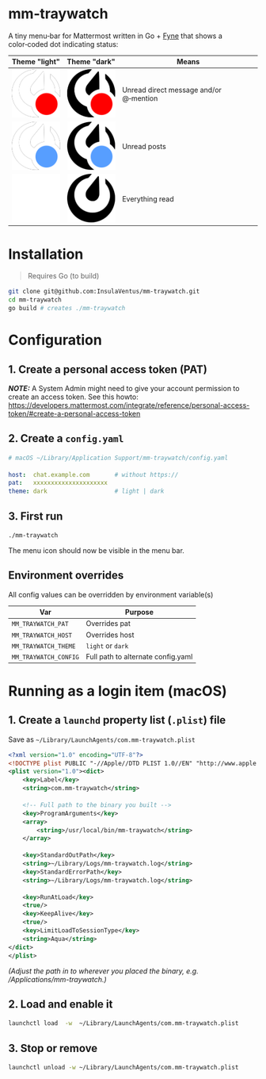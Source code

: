 # mm‑traywatch
A tiny menu‑bar for Mattermost written in Go + [Fyne](https://github.com/fyne-io/fyne) that shows a color‑coded dot indicating status:

| Theme "light"                       | Theme "dark"                       | Means                                  |
|-------------------------------------|------------------------------------|----------------------------------------|
| ![red](./icons/light_dot_red.svg)   | ![red](./icons/dark_dot_red.svg)   | Unread direct message and/or @‑mention |
| ![blue](./icons/light_dot_blue.svg) | ![blue](./icons/dark_dot_blue.svg) | Unread posts                           |
| ![blank](./icons/light.svg)         | ![blank](./icons/dark.svg)         | Everything read                        |


# Installation
> Requires Go (to build)
```bash
git clone git@github.com:InsulaVentus/mm-traywatch.git
cd mm-traywatch
go build # creates ./mm-traywatch
```

# Configuration
## 1. Create a personal access token (PAT)
**_NOTE:_** A System Admin might need to give your account permission to create an access token.
See this howto: https://developers.mattermost.com/integrate/reference/personal-access-token/#create-a-personal-access-token

## 2. Create a `config.yaml`
```yaml
# macOS ~/Library/Application Support/mm-traywatch/config.yaml

host:  chat.example.com       # without https://
pat:   xxxxxxxxxxxxxxxxxxxxx
theme: dark                   # light | dark
```

## 3. First run
```bash
./mm-traywatch
```
The menu icon should now be visible in the menu bar.

## Environment overrides
All config values can be overridden by environment variable(s)

| Var                   | Purpose                            |
|-----------------------|------------------------------------|
| `MM_TRAYWATCH_PAT`    | Overrides pat                      |
| `MM_TRAYWATCH_HOST`   | Overrides host                     |
| `MM_TRAYWATCH_THEME`  | `light` or `dark`                  |
| `MM_TRAYWATCH_CONFIG` | Full path to alternate config.yaml |


# Running as a login item (macOS)
## 1. Create a `launchd` property list (`.plist`) file
Save as `~/Library/LaunchAgents/com.mm-traywatch.plist`
```xml
<?xml version="1.0" encoding="UTF-8"?>
<!DOCTYPE plist PUBLIC "-//Apple//DTD PLIST 1.0//EN" "http://www.apple.com/DTDs/PropertyList-1.0.dtd">
<plist version="1.0"><dict>
    <key>Label</key>
    <string>com.mm-traywatch</string>
    
    <!-- Full path to the binary you built -->
    <key>ProgramArguments</key>
    <array>
        <string>/usr/local/bin/mm-traywatch</string>
    </array>

    <key>StandardOutPath</key>
    <string>~/Library/Logs/mm-traywatch.log</string>
    <key>StandardErrorPath</key>
    <string>~/Library/Logs/mm-traywatch.log</string>

    <key>RunAtLoad</key>
    <true/>
    <key>KeepAlive</key>
    <true/>
    <key>LimitLoadToSessionType</key>
    <string>Aqua</string>
</dict>
</plist>
```
_(Adjust the path in <ProgramArguments> to wherever you placed the binary, e.g. /Applications/mm-traywatch.)_

## 2. Load and enable it
```bash
launchctl load  -w  ~/Library/LaunchAgents/com.mm-traywatch.plist
```

## 3. Stop or remove
```bash
launchctl unload -w ~/Library/LaunchAgents/com.mm-traywatch.plist
```
